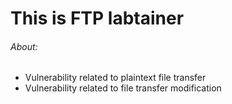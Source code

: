 # This is FTP labtainer
###### About:
- Vulnerability related to plaintext file transfer
- Vulnerability related to file transfer modification
